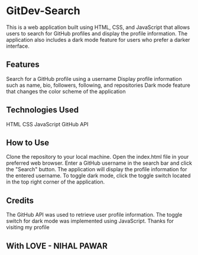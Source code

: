 # GitDev-Search

This is a web application built using HTML, CSS, and JavaScript that allows users to search for GitHub profiles and display the profile information. 
The application also includes a dark mode feature for users who prefer a darker interface.

## Features

Search for a GitHub profile using a username
Display profile information such as name, bio, followers, following, and repositories
Dark mode feature that changes the color scheme of the application

## Technologies Used

HTML
CSS
JavaScript
GitHub API

## How to Use

Clone the repository to your local machine.
Open the index.html file in your preferred web browser.
Enter a GitHub username in the search bar and click the "Search" button.
The application will display the profile information for the entered username.
To toggle dark mode, click the toggle switch located in the top right corner of the application.

## Credits

The GitHub API was used to retrieve user profile information. The toggle switch for dark mode was implemented using JavaScript.
Thanks for visiting my profile 

## With LOVE - NIHAL PAWAR

